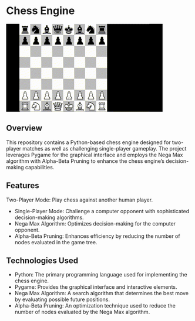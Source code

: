# Chess Engine

![](https://github.com/ShadowKrius/Chess-Engine/blob/main/ProjectGIF.gif)

## Overview
This repository contains a Python-based chess engine designed for two-player matches as well as challenging single-player gameplay. The project leverages Pygame for the graphical interface and employs the Nega Max algorithm with Alpha-Beta Pruning to enhance the chess engine’s decision-making capabilities.

## Features
Two-Player Mode: Play chess against another human player.
- Single-Player Mode: Challenge a computer opponent with sophisticated decision-making algorithms.
- Nega Max Algorithm: Optimizes decision-making for the computer opponent.
- Alpha-Beta Pruning: Enhances efficiency by reducing the number of nodes evaluated in the game tree.

## Technologies Used
- Python: The primary programming language used for implementing the chess engine.
- Pygame: Provides the graphical interface and interactive elements.
- Nega Max Algorithm: A search algorithm that determines the best move by evaluating possible future positions.
- Alpha-Beta Pruning: An optimization technique used to reduce the number of nodes evaluated by the Nega Max algorithm.
